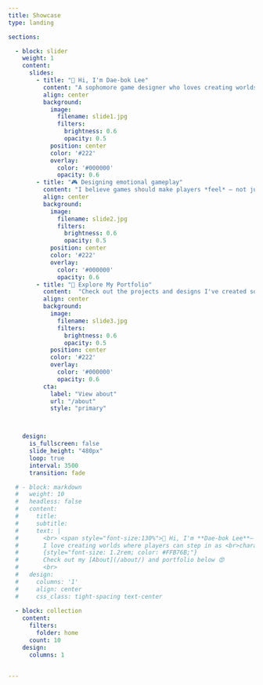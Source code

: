 ```yaml
---
title: Showcase
type: landing

sections:

  - block: slider
    weight: 1
    content: 
      slides:
        - title: "👋 Hi, I'm Dae-bok Lee"
          content: "A sophomore game designer who loves creating worlds players can truly live in."
          align: center
          background:
            image:
              filename: slide1.jpg
              filters:
                brightness: 0.6
                opacity: 0.5
            position: center
            color: '#222'
            overlay:
              color: '#000000'   
              opacity: 0.6
        - title: "🎮 Designing emotional gameplay"
          content: "I believe games should make players *feel* — not just play."
          align: center
          background:
            image:
              filename: slide2.jpg
              filters:
                brightness: 0.6
                opacity: 0.5
            position: center
            color: '#222'
            overlay:
              color: '#000000'   
              opacity: 0.6
        - title: "📂 Explore My Portfolio"
          content:  "Check out the projects and designs I've created so far."
          align: center
          background:
            image:
              filename: slide3.jpg
              filters:
                brightness: 0.6
                opacity: 0.5
            position: center
            color: '#222' 
            overlay:
              color: '#000000'   
              opacity: 0.6
          cta:
            label: "View about"
            url: "/about"
            style: "primary"



    design:
      is_fullscreen: false
      slide_height: "480px"
      loop: true
      interval: 3500
      transition: fade

  # - block: markdown
  #   weight: 10
  #   headless: false
  #   content:
  #     title:
  #     subtitle:
  #     text: |
  #       <br> <span style="font-size:130%">👋 Hi, I'm **Dae-bok Lee**— a sophomore at Jeonbuk <br>National University, aspiring to become a game designer.  
  #       I love creating worlds where players can step in as <br>characters and explore their own stories.
  #       {style="font-size: 1.2rem; color: #FFB76B;"}
  #       Check out my [About](/about/) and portfolio below 😍
  #       <br>
  #   design:
  #     columns: '1'
  #     align: center
  #     css_class: tight-spacing text-center
      
  - block: collection
    content:
      filters:
        folder: home
      count: 10
    design:
      columns: 1


---
```

